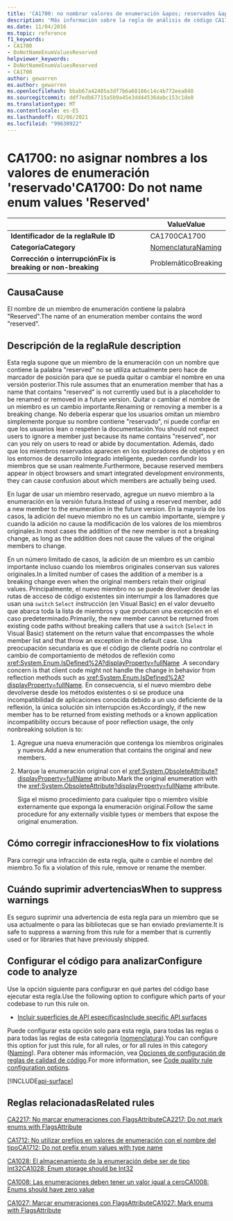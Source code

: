```yaml
---
title: 'CA1700: no nombrar valores de enumeración &apos; reservados &apos; (análisis de código)'
description: 'Más información sobre la regla de análisis de código CA1700: no asignar nombres a los valores de enumeración &apos; reservados&apos;'
ms.date: 11/04/2016
ms.topic: reference
f1_keywords:
- CA1700
- DoNotNameEnumValuesReserved
helpviewer_keywords:
- DoNotNameEnumValuesReserved
- CA1700
author: gewarren
ms.author: gewarren
ms.openlocfilehash: bbab67a42485a3df7b6a68186c14c4b772eea848
ms.sourcegitcommit: ddf7edb67715a5b9a45e3dd44536dabc153c1de0
ms.translationtype: MT
ms.contentlocale: es-ES
ms.lasthandoff: 02/06/2021
ms.locfileid: "99630922"
---
```

# <a name="ca1700-do-not-name-enum-values-39reserved39"></a><span data-ttu-id="9a8b7-103">CA1700: no asignar nombres a los valores de enumeración &#39;reservado&#39;</span><span class="sxs-lookup"><span data-stu-id="9a8b7-103">CA1700: Do not name enum values &#39;Reserved&#39;</span></span>

| | <span data-ttu-id="9a8b7-104">Value</span><span class="sxs-lookup"><span data-stu-id="9a8b7-104">Value</span></span> |
|-|-|
| <span data-ttu-id="9a8b7-105">**Identificador de la regla**</span><span class="sxs-lookup"><span data-stu-id="9a8b7-105">**Rule ID**</span></span> |<span data-ttu-id="9a8b7-106">CA1700</span><span class="sxs-lookup"><span data-stu-id="9a8b7-106">CA1700</span></span>|
| <span data-ttu-id="9a8b7-107">**Categoría**</span><span class="sxs-lookup"><span data-stu-id="9a8b7-107">**Category**</span></span> |[<span data-ttu-id="9a8b7-108">Nomenclatura</span><span class="sxs-lookup"><span data-stu-id="9a8b7-108">Naming</span></span>](naming-warnings.md)|
| <span data-ttu-id="9a8b7-109">**Corrección o interrupción**</span><span class="sxs-lookup"><span data-stu-id="9a8b7-109">**Fix is breaking or non-breaking**</span></span> |<span data-ttu-id="9a8b7-110">Problemático</span><span class="sxs-lookup"><span data-stu-id="9a8b7-110">Breaking</span></span>|

## <a name="cause"></a><span data-ttu-id="9a8b7-111">Causa</span><span class="sxs-lookup"><span data-stu-id="9a8b7-111">Cause</span></span>

<span data-ttu-id="9a8b7-112">El nombre de un miembro de enumeración contiene la palabra "Reserved".</span><span class="sxs-lookup"><span data-stu-id="9a8b7-112">The name of an enumeration member contains the word "reserved".</span></span>

## <a name="rule-description"></a><span data-ttu-id="9a8b7-113">Descripción de la regla</span><span class="sxs-lookup"><span data-stu-id="9a8b7-113">Rule description</span></span>

<span data-ttu-id="9a8b7-114">Esta regla supone que un miembro de la enumeración con un nombre que contiene la palabra "reserved" no se utiliza actualmente pero hace de marcador de posición para que se pueda quitar o cambiar el nombre en una versión posterior.</span><span class="sxs-lookup"><span data-stu-id="9a8b7-114">This rule assumes that an enumeration member that has a name that contains "reserved" is not currently used but is a placeholder to be renamed or removed in a future version.</span></span> <span data-ttu-id="9a8b7-115">Quitar o cambiar el nombre de un miembro es un cambio importante.</span><span class="sxs-lookup"><span data-stu-id="9a8b7-115">Renaming or removing a member is a breaking change.</span></span> <span data-ttu-id="9a8b7-116">No debería esperar que los usuarios omitan un miembro simplemente porque su nombre contiene "reservado", ni puede confiar en que los usuarios lean o respeten la documentación.</span><span class="sxs-lookup"><span data-stu-id="9a8b7-116">You should not expect users to ignore a member just because its name contains "reserved", nor can you rely on users to read or abide by documentation.</span></span> <span data-ttu-id="9a8b7-117">Además, dado que los miembros reservados aparecen en los exploradores de objetos y en los entornos de desarrollo integrado inteligente, pueden confundir los miembros que se usan realmente.</span><span class="sxs-lookup"><span data-stu-id="9a8b7-117">Furthermore, because reserved members appear in object browsers and smart integrated development environments, they can cause confusion about which members are actually being used.</span></span>

<span data-ttu-id="9a8b7-118">En lugar de usar un miembro reservado, agregue un nuevo miembro a la enumeración en la versión futura.</span><span class="sxs-lookup"><span data-stu-id="9a8b7-118">Instead of using a reserved member, add a new member to the enumeration in the future version.</span></span> <span data-ttu-id="9a8b7-119">En la mayoría de los casos, la adición del nuevo miembro no es un cambio importante, siempre y cuando la adición no cause la modificación de los valores de los miembros originales.</span><span class="sxs-lookup"><span data-stu-id="9a8b7-119">In most cases the addition of the new member is not a breaking change, as long as the addition does not cause the values of the original members to change.</span></span>

<span data-ttu-id="9a8b7-120">En un número limitado de casos, la adición de un miembro es un cambio importante incluso cuando los miembros originales conservan sus valores originales.</span><span class="sxs-lookup"><span data-stu-id="9a8b7-120">In a limited number of cases the addition of a member is a breaking change even when the original members retain their original values.</span></span> <span data-ttu-id="9a8b7-121">Principalmente, el nuevo miembro no se puede devolver desde las rutas de acceso de código existentes sin interrumpir a los llamadores que usan una `switch` `Select` instrucción (en Visual Basic) en el valor devuelto que abarca toda la lista de miembros y que producen una excepción en el caso predeterminado.</span><span class="sxs-lookup"><span data-stu-id="9a8b7-121">Primarily, the new member cannot be returned from existing code paths without breaking callers that use a `switch` (`Select` in Visual Basic) statement on the return value that encompasses the whole member list and that throw an exception in the default case.</span></span> <span data-ttu-id="9a8b7-122">Una preocupación secundaria es que el código de cliente podría no controlar el cambio de comportamiento de métodos de reflexión como <xref:System.Enum.IsDefined%2A?displayProperty=fullName> .</span><span class="sxs-lookup"><span data-stu-id="9a8b7-122">A secondary concern is that client code might not handle the change in behavior from reflection methods such as <xref:System.Enum.IsDefined%2A?displayProperty=fullName>.</span></span> <span data-ttu-id="9a8b7-123">En consecuencia, si el nuevo miembro debe devolverse desde los métodos existentes o si se produce una incompatibilidad de aplicaciones conocida debido a un uso deficiente de la reflexión, la única solución sin interrupción es:</span><span class="sxs-lookup"><span data-stu-id="9a8b7-123">Accordingly, if the new member has to be returned from existing methods or a known application incompatibility occurs because of poor reflection usage, the only nonbreaking solution is to:</span></span>

1. <span data-ttu-id="9a8b7-124">Agregue una nueva enumeración que contenga los miembros originales y nuevos.</span><span class="sxs-lookup"><span data-stu-id="9a8b7-124">Add a new enumeration that contains the original and new members.</span></span>

2. <span data-ttu-id="9a8b7-125">Marque la enumeración original con el <xref:System.ObsoleteAttribute?displayProperty=fullName> atributo.</span><span class="sxs-lookup"><span data-stu-id="9a8b7-125">Mark the original enumeration with the <xref:System.ObsoleteAttribute?displayProperty=fullName> attribute.</span></span>

   <span data-ttu-id="9a8b7-126">Siga el mismo procedimiento para cualquier tipo o miembro visible externamente que exponga la enumeración original.</span><span class="sxs-lookup"><span data-stu-id="9a8b7-126">Follow the same procedure for any externally visible types or members that expose the original enumeration.</span></span>

## <a name="how-to-fix-violations"></a><span data-ttu-id="9a8b7-127">Cómo corregir infracciones</span><span class="sxs-lookup"><span data-stu-id="9a8b7-127">How to fix violations</span></span>

<span data-ttu-id="9a8b7-128">Para corregir una infracción de esta regla, quite o cambie el nombre del miembro.</span><span class="sxs-lookup"><span data-stu-id="9a8b7-128">To fix a violation of this rule, remove or rename the member.</span></span>

## <a name="when-to-suppress-warnings"></a><span data-ttu-id="9a8b7-129">Cuándo suprimir advertencias</span><span class="sxs-lookup"><span data-stu-id="9a8b7-129">When to suppress warnings</span></span>

<span data-ttu-id="9a8b7-130">Es seguro suprimir una advertencia de esta regla para un miembro que se usa actualmente o para las bibliotecas que se han enviado previamente.</span><span class="sxs-lookup"><span data-stu-id="9a8b7-130">It is safe to suppress a warning from this rule for a member that is currently used or for libraries that have previously shipped.</span></span>

## <a name="configure-code-to-analyze"></a><span data-ttu-id="9a8b7-131">Configurar el código para analizar</span><span class="sxs-lookup"><span data-stu-id="9a8b7-131">Configure code to analyze</span></span>

<span data-ttu-id="9a8b7-132">Use la opción siguiente para configurar en qué partes del código base ejecutar esta regla.</span><span class="sxs-lookup"><span data-stu-id="9a8b7-132">Use the following option to configure which parts of your codebase to run this rule on.</span></span>

- [<span data-ttu-id="9a8b7-133">Incluir superficies de API específicas</span><span class="sxs-lookup"><span data-stu-id="9a8b7-133">Include specific API surfaces</span></span>](#include-specific-api-surfaces)

<span data-ttu-id="9a8b7-134">Puede configurar esta opción solo para esta regla, para todas las reglas o para todas las reglas de esta categoría ([nomenclatura](naming-warnings.md)).</span><span class="sxs-lookup"><span data-stu-id="9a8b7-134">You can configure this option for just this rule, for all rules, or for all rules in this category ([Naming](naming-warnings.md)).</span></span> <span data-ttu-id="9a8b7-135">Para obtener más información, vea [Opciones de configuración de reglas de calidad de código](../code-quality-rule-options.md).</span><span class="sxs-lookup"><span data-stu-id="9a8b7-135">For more information, see [Code quality rule configuration options](../code-quality-rule-options.md).</span></span>

[!INCLUDE[api-surface](~/includes/code-analysis/api-surface.md)]

## <a name="related-rules"></a><span data-ttu-id="9a8b7-136">Reglas relacionadas</span><span class="sxs-lookup"><span data-stu-id="9a8b7-136">Related rules</span></span>

[<span data-ttu-id="9a8b7-137">CA2217: No marcar enumeraciones con FlagsAttribute</span><span class="sxs-lookup"><span data-stu-id="9a8b7-137">CA2217: Do not mark enums with FlagsAttribute</span></span>](ca2217.md)

[<span data-ttu-id="9a8b7-138">CA1712: No utilizar prefijos en valores de enumeración con el nombre del tipo</span><span class="sxs-lookup"><span data-stu-id="9a8b7-138">CA1712: Do not prefix enum values with type name</span></span>](ca1712.md)

[<span data-ttu-id="9a8b7-139">CA1028: El almacenamiento de la enumeración debe ser de tipo Int32</span><span class="sxs-lookup"><span data-stu-id="9a8b7-139">CA1028: Enum storage should be Int32</span></span>](ca1028.md)

[<span data-ttu-id="9a8b7-140">CA1008: Las enumeraciones deben tener un valor igual a cero</span><span class="sxs-lookup"><span data-stu-id="9a8b7-140">CA1008: Enums should have zero value</span></span>](ca1008.md)

[<span data-ttu-id="9a8b7-141">CA1027: Marcar enumeraciones con FlagsAttribute</span><span class="sxs-lookup"><span data-stu-id="9a8b7-141">CA1027: Mark enums with FlagsAttribute</span></span>](ca1027.md)
